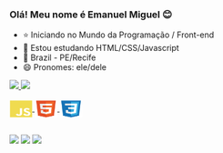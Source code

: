 ### Olá! Meu nome é Emanuel Miguel 😊

- ⭐ Iniciando no Mundo da Programação / Front-end
- 🌱 Estou estudando HTML/CSS/Javascript
- 🚩 Brazil - PE/Recife
- 😄 Pronomes: ele/dele

<div align="left">
  <a href="https://github.com/EmanuelMiguel">
  <img widht="48%" src="https://github-readme-stats.vercel.app/api?username=EmanuelMiguel&show_icons=true&theme=dark&include_all_commits=true&count_private=true"/>
  <img widht="48%" src="https://github-readme-stats.vercel.app/api/top-langs/?username=EmanuelMiguel&layout=compact&langs_count=7&theme=dark"/>
</div>

<div style="display: inline_block"><br>
  <img align="center" alt="Emanuel-Js" height="30" width="40" src="https://raw.githubusercontent.com/devicons/devicon/master/icons/javascript/javascript-plain.svg">
  <img align="center" alt="Emanuel-HTML" height="30" width="40" src="https://raw.githubusercontent.com/devicons/devicon/master/icons/html5/html5-original.svg">
  <img align="center" alt="Emanuel-CSS" height="30" width="40" src="https://raw.githubusercontent.com/devicons/devicon/master/icons/css3/css3-original.svg"
  src="https://media.discordapp.net/attachments/639956127056134178/890373478988013628/Publicacoes_Instagram_1_1.png?width=676&height=676">
</div>

##
<div>
  <a href="https://instagram.com/emanuel.miguell" target="_blank"><img src="https://img.shields.io/badge/-Instagram-%23E4405F?style=for-the-badge&logo=instagram&logoColor=white" target="_blank"></a>
  <a href = "mailto:emanuelmigueldasilva@gmail.com"><img src="https://img.shields.io/badge/-Gmail-%23333?style=for-the-badge&logo=gmail&logoColor=white" target="_blank"></a>
  <a href="https://www.linkedin.com/in/emanuel-miguel-b06999256" target="_blank"><img src="https://img.shields.io/badge/-LinkedIn-%230077B5?style=for-the-badge&logo=linkedin&logoColor=white" target="_blank"></a> 
</div>
